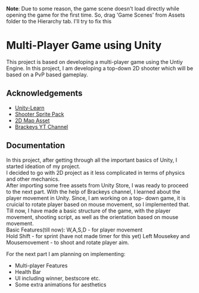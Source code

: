 **Note**: Due to some reason, the game scene doesn't load directly while opening the game for the first time. So, drag 'Game Scenes' from Assets folder to the Hierarchy tab. I'll try to fix this

# Multi-Player Game using Unity

This project is based on developing a multi-player game using the Untiy Engine. In this project, I am developing a top-down 2D shooter which will be based on a PvP based gameplay.


## Acknowledgements

 - [Unity-Learn](https://learn.unity.com/)
 - [Shooter Sprite Pack](https://assetstore.unity.com/packages/2d/characters/shooter-sprite-pack-63136)
 - [2D Map Asset](https://assetstore.unity.com/packages/2d/environments/pixel-art-top-down-basic-187605)
 - [Brackeys YT Channel](https://www.youtube.com/@Brackeys)


## Documentation

In this project, after getting through all the important basics of Unity, I started ideation of my project.   
I decided to go with 2D project as it less complicated in terms of physics and other mechanics.  
After importing some free assets from Unity Store, I was ready to proceed to the next part. With the help of Brackeys channel, I learned about the player movement in Unity. Since, I am working on a top- down game, it is cruicial to rotate player based on mouse movement, so I implemented that.   
Till now, I have made a basic structure of the game, with the player movement, shooting script, as well as the orientation based on mouse movement.  
Basic Features(till now):
W,A,S,D - for player movement  
Hold Shift - for sprint (have not made timer for this yet)
Left Mousekey and Mousemovement - to shoot and rotate player aim.  

For the next part I am planning on implementing:
- Multi-player Features
- Health Bar  
- UI including winner, bestscore etc.  
- Some extra animations for aesthetics




